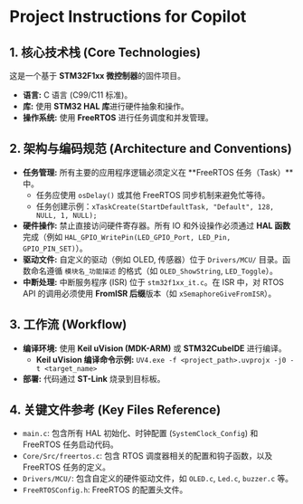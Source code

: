 # Project Instructions for Copilot

## 1. 核心技术栈 (Core Technologies)

这是一个基于 **STM32F1xx 微控制器**的固件项目。
* **语言:** C 语言 (C99/C11 标准)。
* **库:** 使用 **STM32 HAL 库**进行硬件抽象和操作。
* **操作系统:** 使用 **FreeRTOS** 进行任务调度和并发管理。

## 2. 架构与编码规范 (Architecture and Conventions)

* **任务管理:** 所有主要的应用程序逻辑必须定义在 **FreeRTOS 任务（Task）**中。
    * 任务应使用 `osDelay()` 或其他 FreeRTOS 同步机制来避免忙等待。
    * 任务创建示例：`xTaskCreate(StartDefaultTask, "Default", 128, NULL, 1, NULL);`
* **硬件操作:** 禁止直接访问硬件寄存器。所有 IO 和外设操作必须通过 **HAL 函数**完成（例如 `HAL_GPIO_WritePin(LED_GPIO_Port, LED_Pin, GPIO_PIN_SET)`）。
* **驱动文件:** 自定义的驱动（例如 OLED, 传感器）位于 `Drivers/MCU/` 目录。函数命名遵循 `模块名_功能描述` 的格式（如 `OLED_ShowString`, `LED_Toggle`）。
* **中断处理:** 中断服务程序 (ISR) 位于 `stm32f1xx_it.c`。在 ISR 中，对 RTOS API 的调用必须使用 **FromISR 后缀**版本（如 `xSemaphoreGiveFromISR`）。

## 3. 工作流 (Workflow)

* **编译环境:** 使用 **Keil uVision (MDK-ARM)** 或 **STM32CubeIDE** 进行编译。
    * **Keil uVision 编译命令示例:** `UV4.exe -f <project_path>.uvprojx -j0 -t <target_name>`
* **部署:** 代码通过 **ST-Link** 烧录到目标板。

## 4. 关键文件参考 (Key Files Reference)

* `main.c`: 包含所有 HAL 初始化、时钟配置 (`SystemClock_Config`) 和 FreeRTOS 任务启动代码。
* `Core/Src/freertos.c`: 包含 RTOS 调度器相关的配置和钩子函数，以及 FreeRTOS 任务的定义。
* `Drivers/MCU/`: 包含自定义的硬件驱动文件，如 `OLED.c`, `Led.c`, `buzzer.c` 等。
* `FreeRTOSConfig.h`: FreeRTOS 的配置头文件。